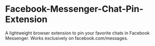 # Facebook-Messenger-Chat-Pin-Extension
A lightweight browser extension to pin your favorite chats in Facebook Messenger. Works exclusively on facebook.com/messages.
